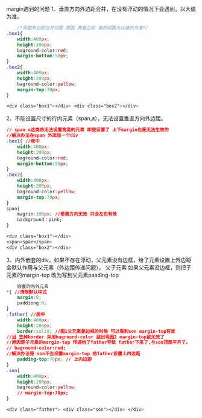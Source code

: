 margin遇到的问题
	1、垂直方向外边距合并，在没有浮动的情况下会遇到，以大值为准。
			
```css
	/*问题外边距合并问题 原因 两者之间 谁的间距大以谁的为准*/
.box1{  
	width:400px; 
	height:200px; 
	baground-color:red; 
	margin-bottom:50px; 
} 
.box2{ 
	width:400px; 
	height:200px; 
	baground-color:yellow; 
	margin-top:70px; 
} 

<div class="box1"></div> <div class="box2"></div>

```

2、不能设置尺寸的行内元素（span,a），无法设置垂直方向外边距。
```css
// span a这类的无法设置宽高的元素 即使设置了 上下margin也是无法生效的 
//解决办法在span 外面加一个div 
.box1{ //居中 
	width:400px; 
	height:200px; 
	baground-color:red; 
	margin-bottom:50px; 
} 
.box2{ 
	width:400px; 
	height:200px;
	baground-color:yellow; 
	margin-top:70px; 
} 
span{ 
	magrin:100px; //垂直方向无效 只会左右有效 
	background：pink; 
} 

<div class="box1"></div> 
<span>span</span> 
<div class="box2"></div>
```
	
3、内外嵌套的div，如果不存在浮动，父元素没有边框，给了元素设置上外边距会默认作用与父元素（外边距传递问题）。
		父子元素  如果父元素没边框，则把子元素的margin-top  改为写到父元素paading-top
```css
	嵌套的内外元素 
*{ //清除默认样式 
	margin:0; 
	paddiong:0; 
} 
.father{ //居中 
	width:400px; 
	height:200px; 
	border:solid; //图1父元素是边框的时候 可以看到son margin-top有效 
//当 去掉border 采用baground-color 就出现图2 margin-top就无效了
//原因是子元素的margin-top 传递给了father导致 father下来了,与son顶部平齐了。
// baground-color:red;
//解决办法是 son不去设置margin-top 给father设置上内边距 
	padding-top:70px; // 上内边距 
} 
.son{ 
	width:400px; 
	height:200px; 
	baground-color:yellow; 
	// margin-top:70px; 
}

<div class="father"> <div class="son"></div> </div>
```
